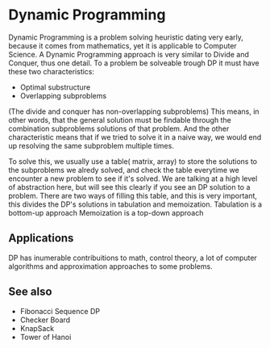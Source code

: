 # Dynamic Programming
Dynamic Programming is a problem solving heuristic dating very early, because it comes from mathematics, yet it is applicable to Computer Science.
A Dynamic Programming approach is very similar to Divide and Conquer, thus one detail. To a problem be solveable trough DP it must have these two characteristics:
* Optimal substructure
* Overlapping subproblems

(The divide and conquer has non-overlapping subproblems)
This means, in other words, that the general solution must be findable through the combination subproblems solutions of that problem. And the other characteristic means that if we tried to solve it in a naive way, we would end up resolving the same subproblem multiple times.

To solve this, we usually use a table( matrix, array) to store the solutions to the subproblems we alredy solved, and check the table everytime we encounter a new problem to see if it's solved. We are talking at a high level of abstraction here, but will see this clearly if you see an DP solution to a problem.
There are two ways of filling this table, and this is very important, this divides the DP's solutions in tabulation and memoization.
Tabulation is a bottom-up approach
Memoization is a top-down approach


## Applications 
DP has inumerable contribuitions to math, control theory, a lot of computer algorithms and approximation approaches to some problems.

## See also
* Fibonacci Sequence DP
* Checker Board
* KnapSack
* Tower of Hanoi



